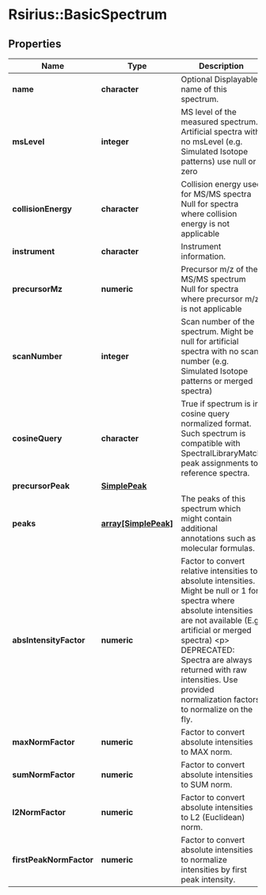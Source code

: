 # Rsirius::BasicSpectrum


## Properties
Name | Type | Description | Notes
------------ | ------------- | ------------- | -------------
**name** | **character** | Optional Displayable name of this spectrum. | [optional] 
**msLevel** | **integer** | MS level of the measured spectrum.  Artificial spectra with no msLevel (e.g. Simulated Isotope patterns) use null or zero | [optional] 
**collisionEnergy** | **character** | Collision energy used for MS/MS spectra  Null for spectra where collision energy is not applicable | [optional] 
**instrument** | **character** | Instrument information. | [optional] 
**precursorMz** | **numeric** | Precursor m/z of the MS/MS spectrum  Null for spectra where precursor m/z is not applicable | [optional] 
**scanNumber** | **integer** | Scan number of the spectrum.  Might be null for artificial spectra with no scan number (e.g. Simulated Isotope patterns or merged spectra) | [optional] 
**cosineQuery** | **character** | True if spectrum is in cosine query normalized format.  Such spectrum is compatible with SpectralLibraryMatch peak assignments to reference spectra. | [default to FALSE] 
**precursorPeak** | [**SimplePeak**](SimplePeak.md) |  | [optional] 
**peaks** | [**array[SimplePeak]**](SimplePeak.md) | The peaks of this spectrum which might contain additional annotations such as molecular formulas. | 
**absIntensityFactor** | **numeric** | Factor to convert relative intensities to absolute intensities.  Might be null or 1 for spectra where absolute intensities are not available (E.g. artificial or merged spectra)  &lt;p&gt;  DEPRECATED: Spectra are always returned with raw intensities.  Use provided normalization factors to normalize on the fly. | [optional] 
**maxNormFactor** | **numeric** | Factor to convert absolute intensities to MAX norm. | [optional] 
**sumNormFactor** | **numeric** | Factor to convert absolute intensities to SUM norm. | [optional] 
**l2NormFactor** | **numeric** | Factor to convert absolute intensities to L2 (Euclidean) norm. | [optional] 
**firstPeakNormFactor** | **numeric** | Factor to convert absolute intensities to normalize intensities by first peak intensity. | [optional] 


